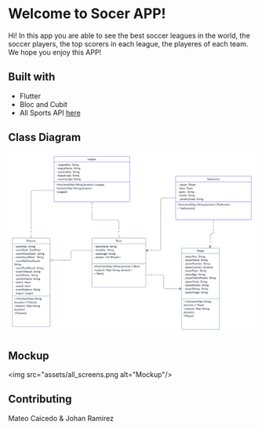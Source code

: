 # Welcome to Socer APP!

 Hi! In this app you are able to see the best soccer leagues in the world, the soccer players, the top scorers in each league, the playeres of each team. We hope you enjoy this APP!
## Built with

- Flutter
- Bloc and Cubit
- All Sports API [here](https://allsportsapi.com/)


## Class Diagram
<img src="assets/class_diagram.jpg" alt="Diagram"/>


## Mockup
<img src="assets/all_screens.png alt="Mockup"/>

## Contributing
Mateo Caicedo & Johan Ramirez
